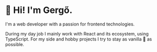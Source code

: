 # 👋 Hi! I'm Gergő.

I'm a web developer with a passion for frontend technologies.

During my day job I mainly work with React and its ecosystem, using TypeScript. For my side and hobby projects I try to stay as vanilla 🍦 as possible.
